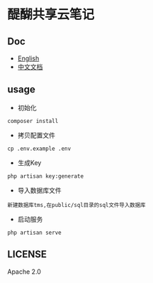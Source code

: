 # 醍醐共享云笔记

## Doc
- [English](./README.md)
- [中文文档](./README-cn.md)

## usage

- 初始化
````
composer install

````
- 拷贝配置文件

````
cp .env.example .env

````
- 生成Key
````
php artisan key:generate

````
- 导入数据库文件

````
新建数据库tms,在public/sql目录的sql文件导入数据库

````

- 启动服务
````
php artisan serve

````

## LICENSE
Apache 2.0
